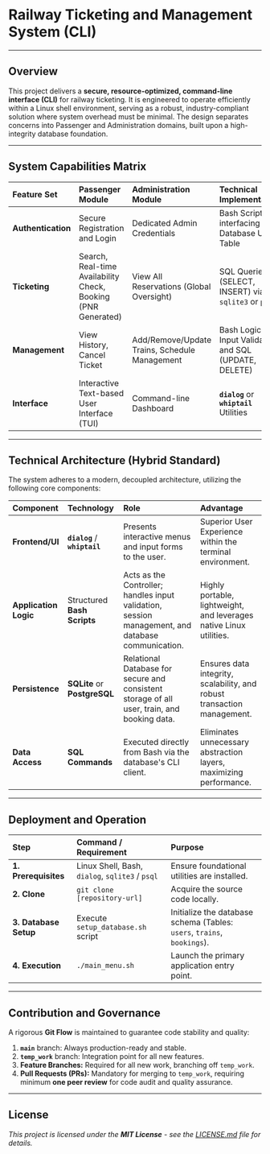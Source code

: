 # Railway Ticketing and Management System (CLI)

---

## Overview

This project delivers a **secure, resource-optimized, command-line interface (CLI)** for railway ticketing. It is engineered to operate efficiently within a Linux shell environment, serving as a robust, industry-compliant solution where system overhead must be minimal. The design separates concerns into Passenger and Administration domains, built upon a high-integrity database foundation.

---

## System Capabilities Matrix

| Feature Set | Passenger Module | Administration Module | Technical Implementation |
| :--- | :--- | :--- | :--- |
| **Authentication** | Secure Registration and Login | Dedicated Admin Credentials | Bash Scripts interfacing with Database User Table |
| **Ticketing** | Search, Real-time Availability Check, Booking (PNR Generated) | View All Reservations (Global Oversight) | SQL Queries (SELECT, INSERT) via `sqlite3` or `psql` |
| **Management** | View History, Cancel Ticket | Add/Remove/Update Trains, Schedule Management | Bash Logic for Input Validation and SQL (UPDATE, DELETE) |
| **Interface** | Interactive Text-based User Interface (TUI) | Command-line Dashboard | **`dialog`** or **`whiptail`** Utilities |

---

## Technical Architecture (Hybrid Standard)

The system adheres to a modern, decoupled architecture, utilizing the following core components:

| Component | Technology | Role | Advantage |
| :--- | :--- | :--- | :--- |
| **Frontend/UI** | **`dialog`** / **`whiptail`** | Presents interactive menus and input forms to the user. | Superior User Experience within the terminal environment. |
| **Application Logic** | Structured **Bash Scripts** | Acts as the Controller; handles input validation, session management, and database communication. | Highly portable, lightweight, and leverages native Linux utilities. |
| **Persistence** | **SQLite** or **PostgreSQL** | Relational Database for secure and consistent storage of all user, train, and booking data. | Ensures data integrity, scalability, and robust transaction management. |
| **Data Access** | **SQL Commands** | Executed directly from Bash via the database's CLI client. | Eliminates unnecessary abstraction layers, maximizing performance. |

---

## Deployment and Operation

| Step | Command / Requirement | Purpose |
| :--- | :--- | :--- |
| **1. Prerequisites** | Linux Shell, Bash, `dialog`, `sqlite3` / `psql` | Ensure foundational utilities are installed. |
| **2. Clone** | `git clone [repository-url]` | Acquire the source code locally. |
| **3. Database Setup** | Execute `setup_database.sh` script | Initialize the database schema (Tables: `users`, `trains`, `bookings`). |
| **4. Execution** | `./main_menu.sh` | Launch the primary application entry point. |

---

## Contribution and Governance

A rigorous **Git Flow** is maintained to guarantee code stability and quality:
1.  **`main`** branch: Always production-ready and stable.
2.  **`temp_work`** branch: Integration point for all new features.
3.  **Feature Branches:** Required for all new work, branching off `temp_work`.
4.  **Pull Requests (PRs):** Mandatory for merging to `temp_work`, requiring minimum **one peer review** for code audit and quality assurance.

---

## License

*This project is licensed under the **MIT License** - see the [LICENSE.md](LICENSE.md) file for details.*
